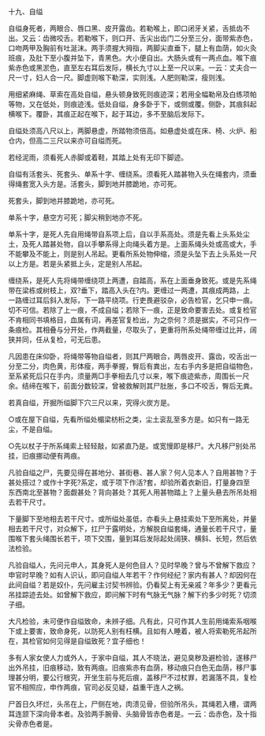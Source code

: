 十九、自缢

自缢身死者，两眼合、唇口黑、皮开露齿。若勒喉上，即口闭牙关紧，舌抵齿不出。又云：齿微咬舌。若勒喉下，则口开、舌尖出齿门二分至三分，面带紫赤色，口吻两甲及胸前有吐涎沫。两手须握大拇指，两脚尖直垂下，腿上有血荫，如火灸班痕，及肚下至小腹并坠下，青黑色。大小便自出。大肠头或有一两点血。喉下痕紫赤色或黑淤色，直至左右耳后发际，横长九寸以上至一尺以来。一云：丈夫合一尺一寸，妇人合一尺。脚虚则喉下勒深，实则浅。人肥则勒深，瘦则浅。

用细紧麻绳、草索在高处自缢，悬头顿身致死则痕迹深；若用全幅勒帛及白练项帕等物，又在低处，则痕迹浅。低处自缢，身多卧于下，或侧或覆。侧卧，其痕斜起横喉下。覆卧，其痕正起在喉下，起于耳边，多不至脑后发际下。 

自缢处须高八尺以上，两脚悬虚，所踏物须倍高。如悬虚处或在床、椅、火炉、船仓内，但高二三尺以来亦可自缢而死。 

若经泥雨，须看死人赤脚或着鞋，其踏上处有无印下脚迹。

自缢有活套头、死套头、单系十字、缠绕系。须看死人踏甚物入头在绳套内，须垂得绳套宽入头方是。活套头，脚到地并膝跪地，亦可死。

死套头，脚到地并膝跪地，亦可死。

单系十字，悬空方可死；脚尖稍到地亦不死。 

单系十字，是死人先自用绳带自系项上后，自以手系高处。须是先看上头系处尘土，及死人踏甚处物，自以手攀系得上向绳头着方是。上面系绳头处或高或大，手不能攀及不能上，则是别人吊起。更看所系处物伸缩，须是头坠下去上头系处一尺以上方是。若是头紧抵上头，定是别人吊起。

缠绕系，是死人先将绳带缠绕项上两遭，自踏高，系在上面垂身致死。或是先系绳带在梁栋或树枝上，双?垂下，踏高入头在?内。更缠过一两遭，其痕成两路，上一路缠过耳后斜入发际，下一路平绕项。行吏畏避驳杂，必告检官，乞只申一痕。切不可信。若除了上一痕，不成自缢；若除下一痕，正是致命要害去处。或复检官不肯相同书填格目，血属有词，再差官复检出，为之奈何？须是据实，不可只作一条痕检。其相叠与分开处，作两截量，尽取头了，更重将所系处绳带缠过比并，阔狭并同，任从复检，可无后患。 

凡因患在床仰卧，将绳带等物自缢者，则其尸两眼合，两唇皮开、露齿，咬舌出一分至二分，肉色黄，形体瘦，两手拳握，臀后有粪出，左右手内多是把自缢物色，至系紧死后只在手内，须量两□手拳相去几寸以来，喉下痕迹紫赤，周围长一尺余。结缔在喉下，前面分数较深，曾被救解则其尸肚胀，多口不咬舌，臀后无粪。

若真自缢，开掘所缢脚下穴三尺以来，究得火炭方是。

○或在屋下自缢，先看所缢处楣梁枋桁之类，尘土衮乱至多方是。如只有一路无尘，不是自缢。

○先以杖子于所系绳索上轻轻敲，如紧直乃是。或宽慢即是移尸。大凡移尸别处吊挂，旧痕挪动便有两痕。

凡验自缢之尸，先要见得在甚地分、甚街巷、甚人家？何人见本人？自用甚物？于甚处搭过？或作十字死?系定，或于项下作活?套，却验所着衣新旧，打量身四至东西南北至甚物？面觑甚处？背向甚处？其死人用甚物踏上？上量头悬去所吊处相去若干尺寸。

下量脚下至地相去若干尺寸。或所缢处虽低，亦看头上悬挂索处下至所离处，并量相去若干尺寸，对众解下，扛尸于露明处，方解脱自缢套绳，通量长若干尺寸，量围喉下套头绳围长若干，项下交围，量到耳后发际起处阔狭、横斜、长短，然后依法检验。 

凡验自缢人，先问元申人，其身死人是何色目人？见时早晚？曾与不曾解下救应？申官时早晚？如有人识认，即问自缢人年若干？作何经纪？家内有甚人？却因何在此间自缢？若是奴仆，先问雇主讨契书辨验。仍看契上有无亲戚？年多少？更看元吊挂踪迹去处。如曾解下救应，即问解下时有气脉无气脉？解下约多少时死？切须子细。

大凡检验，未可便作自缢致命，未辨子细。凡有此，只可作其人生前用绳索系咽喉下或上要害，致命身死，以防死人别有枉横。且如有人睡着，被人将索勒死吊起所在，其检官如何见得是自缢致死？宜子细也！ 

多有人家女使人力或外人，于家中自缢，其人不晓法，避见臭秽及避检验，遂移尸出外吊挂，旧痕移动，致有两痕。旧痕紫赤有血荫，移动痕只白色无血荫，移尸事理甚分明，要公行根究，开坐生前与死后痕，盖移尸不过杖罪，若漏落不具，复检官不相照应，申作两痕，官司必反见疑，益重干连人之祸。 

尸首日久坏烂，头吊在上，尸侧在地，肉溃见骨，但验所吊头，其绳若入槽，谓两耳连颔下深向骨本者。及验两手腕骨、头脑骨皆赤色者是。一云：齿赤色，及十指尖骨赤色者是。

